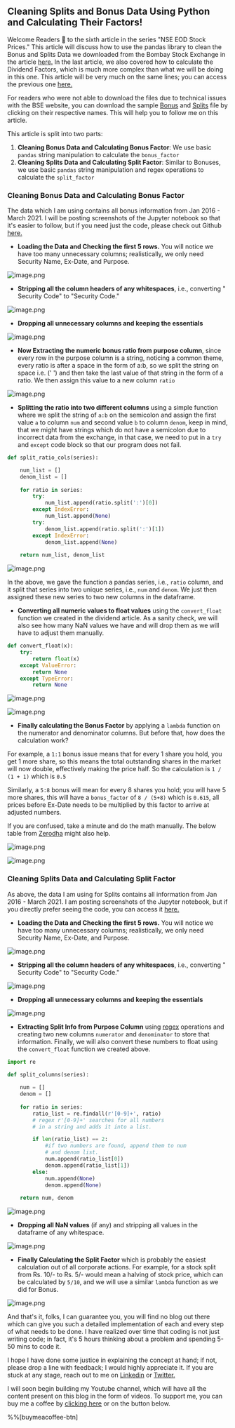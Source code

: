 ## Cleaning Splits and Bonus Data Using Python and Calculating Their Factors!

Welcome Readers 🤩 to the sixth article in the series "NSE EOD Stock Prices." This article will discuss how to use the pandas library to clean the Bonus and Splits Data we downloaded from the Bombay Stock Exchange in the article [here.](https://tradewithpython.com/using-selenium-to-download-corporate-action-data-on-indian-stocks)  In the last article, we also covered how to calculate the Dividend Factors, which is much more complex than what we will be doing in this one. This article will be very much on the same lines; you can access the previous one  [here.](https://tradewithpython.com/cleaning-stock-dividend-data-using-pandas-and-calculating-dividend-factor)

For readers who were not able to download the files due to technical issues with the BSE website, you can download the sample  [Bonus](https://app.blackhole.run/#WSfTv8d2oy16oANEYmhJPmTyHMy4hMnGKsfUovA9r3Px)  and  [Splits](https://app.blackhole.run/#WSfTv8d2oy16oANEYmhJPmTyHMy4hMnGKsfUovA9r3Px)  file by clicking on their respective names. This will help you to follow me on this article.

This article is split into two parts:
1. **Cleaning Bonus Data and Calculating Bonus Factor**: We use basic `pandas` string manipulation to calculate the `bonus_factor`
2. **Cleaning Splits Data and Calculating Split Factor**: Similar to Bonuses, we use basic `pandas` string manipulation and regex operations to calculate the `split_factor`

### Cleaning Bonus Data and Calculating Bonus Factor

The data which I am using contains all bonus information from Jan 2016 - March 2021. I will be posting screenshots of the Jupyter notebook so that it's easier to follow, but if you need just the code, please check out Github  [here.](https://github.com/yash12392/tradewithpython-blogs/blob/main/codes_on_blog/bonus_factor.py) 

- **Loading the Data and Checking the first 5 rows.** You will notice we have too many unnecessary columns; realistically, we only need Security Name, Ex-Date, and Purpose.

![image.png](https://cdn.hashnode.com/res/hashnode/image/upload/v1618324332381/pgps0yQOx.png)

- **Stripping all the column headers of any whitespaces**, i.e., converting "  Security Code" to "Security Code."

![image.png](https://cdn.hashnode.com/res/hashnode/image/upload/v1618324427564/GGsVm6csr.png)

- **Dropping all unnecessary columns and keeping the essentials**

![image.png](https://cdn.hashnode.com/res/hashnode/image/upload/v1618324523640/6SxZAnC3s.png)

- **Now Extracting the numeric bonus ratio from purpose column**, since every row in the purpose column is a string, noticing a common theme, every ratio is after a space in the form of a:b, so we split the string on space i.e. (' ') and then take the last value of that string in the form of a ratio. We then assign this value to a new column `ratio`

![image.png](https://cdn.hashnode.com/res/hashnode/image/upload/v1618324643233/vqk8-JJoQ.png)

- **Splitting the ratio into two different columns** using a simple function where we split the string of `a:b` on the semicolon and assign the first value `a` to column `num` and second value `b` to column `denom`, keep in mind, that we might have strings which do not have a semicolon due to incorrect data from the exchange, in that case, we need to put in a `try` and `except` code block so that our program does not fail.

```python
def split_ratio_cols(series):

    num_list = []
    denom_list = []
    
    for ratio in series:
        try:
            num_list.append(ratio.split(':')[0])
        except IndexError:
            num_list.append(None)
        try:
            denom_list.append(ratio.split(':')[1])
        except IndexError:
            denom_list.append(None)
            
    return num_list, denom_list
```

![image.png](https://cdn.hashnode.com/res/hashnode/image/upload/v1618325252709/ORBuIZJVC.png)

In the above, we gave the function a pandas series, i.e., `ratio` column, and it split that series into two unique series, i.e., `num` and `denom`. We just then assigned these new series to two new columns in the dataframe. 

- **Converting all numeric values to float values** using the `convert_float` function we created in the dividend article. As a sanity check, we will also see how many NaN values we have and will drop them as we will have to adjust them manually. 

```python
def convert_float(x):
    try:
        return float(x)
    except ValueError:
        return None
    except TypeError:
        return None
```

![image.png](https://cdn.hashnode.com/res/hashnode/image/upload/v1618328360011/DMgWD6wPb.png)

![image.png](https://cdn.hashnode.com/res/hashnode/image/upload/v1618328382628/OEVNOfFFZ.png)

- **Finally calculating the Bonus Factor** by applying a `lambda` function on the numerator and denominator columns. But before that, how does the calculation work?

For example, a `1:1` bonus issue means that for every 1 share you hold, you get 1 more share, so this means the total outstanding shares in the market will now double, effectively making the price half. So the calculation is `1 / (1 + 1)` which is `0.5`

Similarly, a `5:8` bonus will mean for every 8 shares you hold; you will have 5 more shares, this will have a `bonus_factor` of `8 / (5+8)` which is `0.615`, all prices before Ex-Date needs to be multiplied by this factor to arrive at adjusted numbers. 

If you are confused, take a minute and do the math manually. The below table from  [Zerodha](https://zerodha.com/varsity/chapter/five-corporate-actions-and-its-impact-on-stock-prices/#:~:text=Companies%20issue%20bonus%20shares%20to,shown%20in%20the%20example%20above.)  might also help.

![image.png](https://cdn.hashnode.com/res/hashnode/image/upload/v1618330262955/88jKXIW98.png)

![image.png](https://cdn.hashnode.com/res/hashnode/image/upload/v1618328668811/H1ohYEROm.png)

### Cleaning Splits Data and Calculating Split Factor

As above, the data I am using for Splits contains all information from Jan 2016 - March 2021. I am posting screenshots of the Jupyter notebook, but if you directly prefer seeing the code, you can access it  [here.](https://github.com/yash12392/tradewithpython-blogs/blob/main/codes_on_blog/split_factor.py) 

- **Loading the Data and Checking the first 5 rows.** You will notice we have too many unnecessary columns; realistically, we only need Security Name, Ex-Date, and Purpose.

![image.png](https://cdn.hashnode.com/res/hashnode/image/upload/v1618330339065/ZiYqnt-Bc.png)

- **Stripping all the column headers of any whitespaces**, i.e., converting "  Security Code" to "Security Code."

![image.png](https://cdn.hashnode.com/res/hashnode/image/upload/v1618330387559/dQeVGYsMf.png)

- **Dropping all unnecessary columns and keeping the essentials**

![image.png](https://cdn.hashnode.com/res/hashnode/image/upload/v1618330408529/lVX8xcBRK.png)

- **Extracting Split Info from Purpose Column** using  [regex](https://www.w3schools.com/python/python_regex.asp) operations and creating two new columns `numerator` and `denominator` to store that information. Finally, we will also convert these numbers to float using the `convert_float` function we created above. 

```python
import re

def split_columns(series):
    
    num = []
    denom = []
    
    for ratio in series:
        ratio_list = re.findall(r'[0-9]+', ratio)
        # regex r'[0-9]+' searches for all numbers 
        # in a string and adds it into a list.

        if len(ratio_list) == 2:
            #if two numbers are found, append them to num
            # and denom list.
            num.append(ratio_list[0])
            denom.append(ratio_list[1])
        else:
            num.append(None)
            denom.append(None)
    
    return num, denom
```
![image.png](https://cdn.hashnode.com/res/hashnode/image/upload/v1618331276096/O6ESt2DOH.png)

- **Dropping all NaN values** (if any) and stripping all values in the dataframe of any whitespace. 

![image.png](https://cdn.hashnode.com/res/hashnode/image/upload/v1618331481194/U0Rlyjc6C.png)

- **Finally Calculating the Split Factor** which is probably the easiest calculation out of all corporate actions. For example, for a stock split from Rs. 10/- to Rs. 5/- would mean a halving of stock price, which can be calculated by `5/10`, and we will use a similar `lambda` function as we did for Bonus. 

![image.png](https://cdn.hashnode.com/res/hashnode/image/upload/v1618331693967/_kSIfuMmt.png)

And that's it, folks, I can guarantee you, you will find no blog out there which can give you such a detailed implementation of each and every step of what needs to be done. I have realized over time that coding is not just writing code; in fact, it's 5 hours thinking about a problem and spending 5-50 mins to code it. 

I hope I have done some justice in explaining the concept at hand; if not, please drop a line with feedback; I would highly appreciate it. If you are stuck at any stage, reach out to me on  [Linkedin](https://www.linkedin.com/in/yashroongta/) or [Twitter.](https://twitter.com/yash_roongta) 

I will soon begin building my Youtube channel, which will have all the content present on this blog in the form of videos. To support me, you can buy me a coffee by  [clicking here](https://www.buymeacoffee.com/tradewithyash)  or on the button below.

%%[buymeacoffee-btn]





